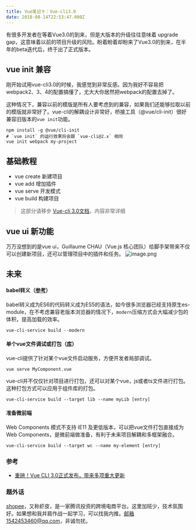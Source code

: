 ```yaml
---
title: Vue笔记十：Vue-cli3.0
date: 2018-08-14T22:53:47.000Z
---
```


有很多开发者在等着Vue3.0的到来，但是大版本的升级往往意味着 upgrade gap，这意味着以前的项目升级的风险。盼着盼着却盼来了Vue3.0的到来，在半年的beta迭代后，终于出了正式版本。

##  vue init 兼容

刚开始试用vue-cli3.0的时候，我感觉到非常反感。因为我好不容易把webpack2、3、4的配置搞懂了，尤大大你居然把webpack的配置去掉了。

这种情况下，兼容以前的模版是所有人要考虑到的兼容，如果我们还能够拉取以前的模版就非常好了。vue-cli的解耦设计非常好，桥接工具（@vue/cli-init）很好兼容旧版本的`vue init`功能。

```shell
npm install -g @vue/cli-init
# `vue init` 的运行效果将会跟 `vue-cli@2.x` 相同
vue init webpack my-project
```

## 基础教程

- vue create 新建项目
- vue add 增加插件
- vue serve 开发模式
- vue build 构建项目

> 这部分请移步 [Vue-cli 3.0文档](https://cli.vuejs.org/zh)，内容非常详细

## vue ui 新功能

万万没想到的是vue ui，Guillaume CHAU（Vue.js 核心团队）给脚手架带来不仅可以创建新项目，还可以管理项目中的插件和任务。
![image.png](https://upload-images.jianshu.io/upload_images/685800-043813ca99822368.png?imageMogr2/auto-orient/strip%7CimageView2/2/w/1240)

##  未来

#### babel转义（[参考](https://cli.vuejs.org/zh/guide/browser-compatibility.html#%E7%8E%B0%E4%BB%A3%E6%A8%A1%E5%BC%8F)）

babel转义成为ES6的代码转义成为ES5的语法，如今很多浏览器已经支持原生es-module，在不考虑兼容老版本浏览器的情况下，`modern`压缩方式会大幅减少包的体积，提高加载的效率。

```shell
vue-cli-service build --modern
```

#### 单个vue文件调试或打包（[库](https://cli.vuejs.org/zh/guide/build-targets.html#%E5%BA%93)）

vue-cli提供了针对某个vue文件启动服务，方便开发者局部调试。

```shell
vue serve MyComponent.vue
```

vue-cli并不仅仅针对项目进行打包，还可以对某个vue，js或者ts文件进行打包。这种打包方式可以应用于组件库的打包。

```shell
vue-cli-service build --target lib --name myLib [entry]
```

#### 准备微前端

Web Components 模式不支持 IE11 及更低版本，可以把vue文件打包直接成为Web Components，是微前端做准备，有利于未来项目解耦和多框架融合。

```shell
vue-cli-service build --target wc --name my-element [entry]
```

### 参考

- [重磅！Vue CLI 3.0正式发布，带来多项重大更新](https://mp.weixin.qq.com/s/hfr2Q3FXZFIdqM_r8HrLwQ)

### 题外话

[shopee](https://shopee.cn/)，又称虾皮，是一家腾讯投资的跨境电商平台。这里加班少，技术氛围好。如果想和我并肩作战一起学习，可以找我内推。邮箱1542453460@qq.com，非诚勿扰。